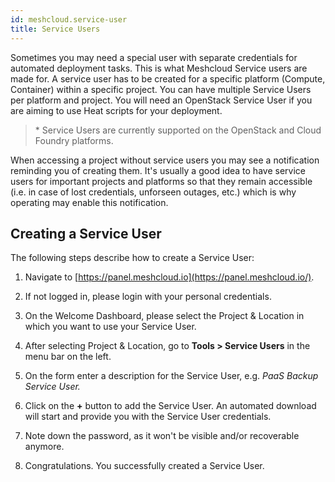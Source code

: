 ```yaml
---
id: meshcloud.service-user
title: Service Users
---
```


Sometimes you may need a special user with separate credentials for automated deployment tasks. This is what Meshcloud Service users are made for. A service user has to be created for a specific platform \(Compute, Container\) within a specific project. You can have multiple Service Users per platform and project. You will need an OpenStack Service User if you are aiming to use Heat scripts for your deployment.

> \* Service Users are currently supported on the OpenStack and Cloud Foundry platforms.

When accessing a project without service users you may see a notification reminding you of creating them. It's usually a good idea to have service users for important projects and platforms so that they remain accessible (i.e. in case of lost credentials, unforseen outages, etc.) which is why operating may enable this notification.

## Creating a Service User

The following steps describe how to create a Service User:

1. Navigate to [https://panel.meshcloud.io](https://panel.meshcloud.io/).

2. If not logged in, please login with your personal credentials.

3. On the Welcome Dashboard, please select the Project & Location in which you want to use your Service User.

4. After selecting Project & Location, go to **Tools &gt; Service Users** in the menu bar on the left.

5. On the form enter a description for the Service User, e.g. _PaaS Backup Service User._

6. Click on the **+** button to add the Service User. An automated download will start and provide you with the Service User credentials.

7. Note down the password, as it won't be visible and/or recoverable anymore.

8. Congratulations. You successfully created a Service User.
